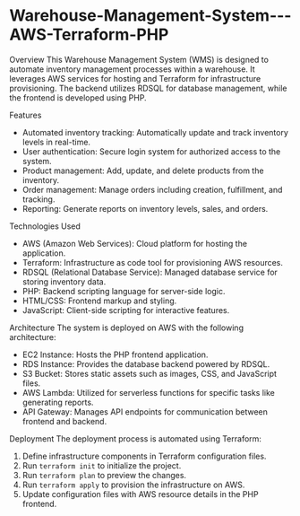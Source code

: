 # Warehouse-Management-System---AWS-Terraform-PHP
Overview
This Warehouse Management System (WMS) is designed to automate inventory management processes within a warehouse. It leverages AWS services for hosting and Terraform for infrastructure provisioning. The backend utilizes RDSQL for database management, while the frontend is developed using PHP.

Features
- Automated inventory tracking: Automatically update and track inventory levels in real-time.
- User authentication: Secure login system for authorized access to the system.
- Product management: Add, update, and delete products from the inventory.
- Order management: Manage orders including creation, fulfillment, and tracking.
- Reporting: Generate reports on inventory levels, sales, and orders.

Technologies Used
- AWS (Amazon Web Services): Cloud platform for hosting the application.
- Terraform: Infrastructure as code tool for provisioning AWS resources.
- RDSQL (Relational Database Service): Managed database service for storing inventory data.
- PHP: Backend scripting language for server-side logic.
- HTML/CSS: Frontend markup and styling.
- JavaScript: Client-side scripting for interactive features.

Architecture
The system is deployed on AWS with the following architecture:
- EC2 Instance: Hosts the PHP frontend application.
- RDS Instance: Provides the database backend powered by RDSQL.
- S3 Bucket: Stores static assets such as images, CSS, and JavaScript files.
- AWS Lambda: Utilized for serverless functions for specific tasks like generating reports.
- API Gateway: Manages API endpoints for communication between frontend and backend.

Deployment
The deployment process is automated using Terraform:
1. Define infrastructure components in Terraform configuration files.
2. Run `terraform init` to initialize the project.
3. Run `terraform plan` to preview the changes.
4. Run `terraform apply` to provision the infrastructure on AWS.
5. Update configuration files with AWS resource details in the PHP frontend.
